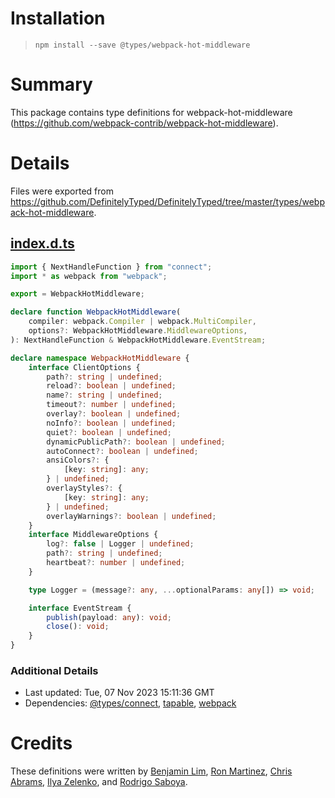 # Installation
> `npm install --save @types/webpack-hot-middleware`

# Summary
This package contains type definitions for webpack-hot-middleware (https://github.com/webpack-contrib/webpack-hot-middleware).

# Details
Files were exported from https://github.com/DefinitelyTyped/DefinitelyTyped/tree/master/types/webpack-hot-middleware.
## [index.d.ts](https://github.com/DefinitelyTyped/DefinitelyTyped/tree/master/types/webpack-hot-middleware/index.d.ts)
````ts
import { NextHandleFunction } from "connect";
import * as webpack from "webpack";

export = WebpackHotMiddleware;

declare function WebpackHotMiddleware(
    compiler: webpack.Compiler | webpack.MultiCompiler,
    options?: WebpackHotMiddleware.MiddlewareOptions,
): NextHandleFunction & WebpackHotMiddleware.EventStream;

declare namespace WebpackHotMiddleware {
    interface ClientOptions {
        path?: string | undefined;
        reload?: boolean | undefined;
        name?: string | undefined;
        timeout?: number | undefined;
        overlay?: boolean | undefined;
        noInfo?: boolean | undefined;
        quiet?: boolean | undefined;
        dynamicPublicPath?: boolean | undefined;
        autoConnect?: boolean | undefined;
        ansiColors?: {
            [key: string]: any;
        } | undefined;
        overlayStyles?: {
            [key: string]: any;
        } | undefined;
        overlayWarnings?: boolean | undefined;
    }
    interface MiddlewareOptions {
        log?: false | Logger | undefined;
        path?: string | undefined;
        heartbeat?: number | undefined;
    }

    type Logger = (message?: any, ...optionalParams: any[]) => void;

    interface EventStream {
        publish(payload: any): void;
        close(): void;
    }
}

````

### Additional Details
 * Last updated: Tue, 07 Nov 2023 15:11:36 GMT
 * Dependencies: [@types/connect](https://npmjs.com/package/@types/connect), [tapable](https://npmjs.com/package/tapable), [webpack](https://npmjs.com/package/webpack)

# Credits
These definitions were written by [Benjamin Lim](https://github.com/bumbleblym), [Ron Martinez](https://github.com/icylace), [Chris Abrams](https://github.com/chrisabrams), [Ilya Zelenko](https://github.com/iliyaZelenko), and [Rodrigo Saboya](https://github.com/saboya).
